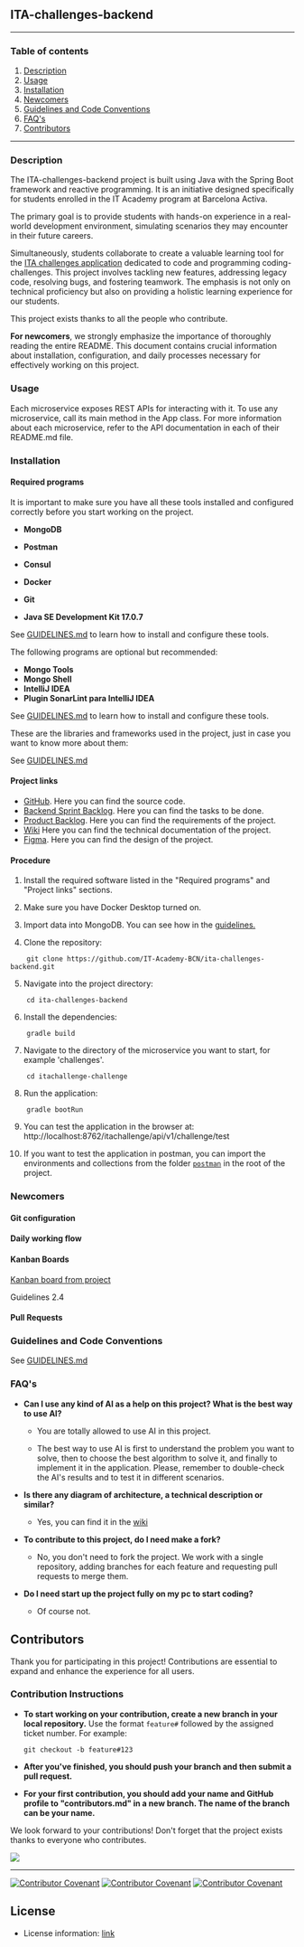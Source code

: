 ## ITA-challenges-backend

<hr>

### Table of contents

1. [Description](#description)
2. [Usage](#usage)
3. [Installation](#installation)
4. [Newcomers](#newcomers)
5. [Guidelines and Code Conventions](#guidelines-and-code-conventions)
6. [FAQ's](#faqs)
7. [Contributors](#contributors)

<hr>

### Description

The ITA-challenges-backend project is built using Java with the Spring Boot framework and reactive programming. It is an
initiative designed specifically for students enrolled in the IT Academy program at Barcelona Activa. 

The primary goal is to provide students with hands-on experience in a real-world development environment, 
simulating scenarios they may encounter in their future careers. 

Simultaneously, students collaborate to create a valuable learning tool for the [ITA challenges application](http://dev.ita-challenges.eurecatacademy.org/ita-challenge/challenges)
dedicated to code and programming coding-challenges. This project involves tackling new features, addressing legacy code, resolving bugs, 
and fostering teamwork. The emphasis is not only on technical proficiency but also on providing a holistic learning experience 
for our students.

This project exists thanks to all the people who contribute.

**For newcomers**, we strongly emphasize the importance of thoroughly reading the entire README. 
This document contains crucial information about installation, configuration, and daily processes necessary for 
effectively working on this project.

### Usage

Each microservice exposes REST APIs for interacting with it. To use any microservice, call its main method in the App class. For more information about each microservice, refer to the API documentation in each of their README.md file.

### Installation

#### Required programs

It is important to make sure you have all these tools installed and configured correctly before you start working on the project.

- **MongoDB**

- **Postman**

- **Consul** 

- **Docker**

- **Git** 

- **Java SE Development Kit 17.0.7**

See [GUIDELINES.md](GUIDELINES.md/#61-required-programs) to learn how to install and configure these tools.

The following programs are optional but recommended:

- **Mongo Tools**
- **Mongo Shell**
- **IntelliJ IDEA**
- **Plugin SonarLint para IntelliJ IDEA**

See [GUIDELINES.md](GUIDELINES.md/#71-recommended-programs) to learn how to install and configure these tools.

These are the libraries and frameworks used in the project, just in case you want to know more about them:

See [GUIDELINES.md](GUIDELINES.md/#5-libraries-used)

#### Project links

- [GitHub](https://github.com/IT-Academy-BCN/ita-challenges-backend). Here you can find the source code.
- [Backend Sprint Backlog](https://github.com/orgs/IT-Academy-BCN/projects/15/views/1). Here you can find the tasks to be done.
- [Product Backlog](https://github.com/orgs/IT-Academy-BCN/projects/13/views/1?visibleFields=%5B%22Title%22%2C%22Assignees%22%2C%22Status%22%2C%22Labels%22%5D). Here you can find the requirements of the project.
- [Wiki](https://github.com/IT-Academy-BCN/ita-challenges-backend/wiki) Here you can find the technical documentation of the project.
- [Figma](https://www.figma.com/file/ScWpDKxEB3wEGbztXMSJO3/Projectes-IT-Academy?type=design&node-id=559-2230&mode=design). Here you can find the design of the project.

#### Procedure

1. Install the required software listed in the "Required programs" and "Project links" sections.

2. Make sure you have Docker Desktop turned on.

3. Import data into MongoDB. You can see how in the [guidelines.](./GUIDELINES.md#212-import-data-into-mongodb-example-for-micro-itachallenge-challenge-data)

4. Clone the repository:
```
    git clone https://github.com/IT-Academy-BCN/ita-challenges-backend.git
```
5. Navigate into the project directory:
```
    cd ita-challenges-backend
```
6. Install the dependencies:
```
    gradle build
```
7. Navigate to the directory of the microservice you want to start, for example 'challenges'.
```
    cd itachallenge-challenge
```
8. Run the application: 
```
    gradle bootRun
```
9. You can test the application in the browser at: http://localhost:8762/itachallenge/api/v1/challenge/test

10. If you want to test the application in postman, you can import the environments and collections from the folder [`postman`](./postman) in the root of the project.

### Newcomers

#### Git configuration

#### Daily working flow

#### Kanban Boards

[Kanban board from project](https://github.com/orgs/IT-Academy-BCN/projects/15)

Guidelines 2.4

#### Pull Requests

### Guidelines and Code Conventions

See [GUIDELINES.md](GUIDELINES.md)

### FAQ's

* **Can I use any kind of AI as a help on this project? What is the best way to use AI?**
    - You are totally allowed to use AI in this project. 
   
    - The best way to use AI is first to understand the problem you want to solve, then to choose the best algorithm to solve it, and finally to implement it in the application.
  Please, remember to double-check the AI's results and to test it in different scenarios.
  
* **Is there any diagram of architecture, a technical description or similar?**
    - Yes, you can find it in the [wiki](https://github.com/IT-Academy-BCN/ita-challenges-backend/wiki)

* **To contribute to this project, do I need make a fork?**
    - No, you don't need to fork the project. We work with a single repository, adding branches for each feature and requesting pull requests to merge them.

* **Do I need start up the project fully on my pc to start coding?**
    - Of course not.

## Contributors

Thank you for participating in this project! Contributions are essential to expand and enhance the experience for all users.

### Contribution Instructions
* **To start working on your contribution, create a new branch in your local repository.**
   Use the format `feature#` followed by the assigned ticket number. For example:
    ```
  git checkout -b feature#123

* **After you've finished, you should push your branch and then submit a pull request.**

* **For your first contribution, you should add your name and GitHub profile to "contributors.md" in a new branch. The name of the branch can be your name.**

We look forward to your contributions! Don't forget that the project exists thanks to everyone who contributes.



<a href="https://github.com/IT-Academy-BCN/ita-challenges-backend/graphs/contributors">
<img src="https://contrib.rocks/image?repo=IT-Academy-BCN/ita-challenges-backend" /></a>

<hr>


[![Contributor Covenant](https://img.shields.io/badge/Contributor%20Covenant-v2.0%20adopted-ff69b4.svg)](CODE_OF_CONDUCT_EN.md)
[![Contributor Covenant](https://img.shields.io/badge/Contributor%20Covenant-v2.0%20adopted-ff69b4.svg)](CODE_OF_CONDUCT_ES.md)
[![Contributor Covenant](https://img.shields.io/badge/Contributor%20Covenant-v2.0%20adopted-ff69b4.svg)](CODE_OF_CONDUCT_CA.md)

## License

- License information: [link](https://github.com/IT-Academy-BCN/ita-challenges-backend/tree/feature%23370b?tab=License-1-ov-file)



